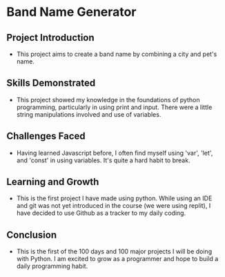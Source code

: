 # Band Name Generator

## Project Introduction 
- This project aims to create a band name by combining a city and pet's name.
## Skills Demonstrated
- This project showed my knowledge in the foundations of python programming, particularly in using print and input. There were a little string manipulations involved and use of variables.

## Challenges Faced
- Having learned Javascript before, I often find myself using 'var', 'let', and 'const' in using variables. It's quite a hard habit to break.

## Learning and Growth 
- This is the first project I have made using python. While using an IDE and git was not yet introduced in the course (we were using replit), I have decided to use Github as a tracker to my daily coding.

## Conclusion
- This is the first of the 100 days and 100 major projects I will be doing with Python. I am excited to grow as a programmer and hope to build a daily programming habit.